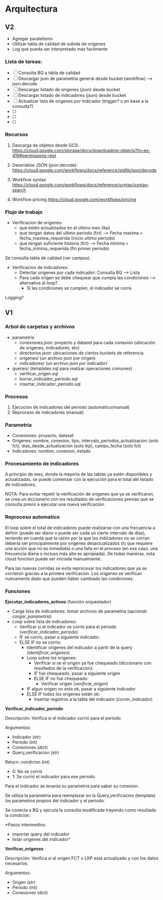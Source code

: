 # Arquitectura

## V2

- Agregar paralelismo
- Utilizar tabla de calidad de subida de origenes
- Log que pueda ser interpretado más facilmente

### Lista de tareas:

- [ ] Consulta BQ a tabla de calidad
- [ ] Descargar json de parametria general desde bucket (workflow) --> json.decode
- [ ] Descargar listado de origenes (json) desde bucket 
- [ ] Descargar listado de indicadores (json) desde bucket
- [ ] Actualizar lista de origenes por indicador (trigger? o en base a la consulta?)
- [ ] 
- [ ] 
- [ ] 

### Recursos

1. Descarga de objetos desde GCS:
https://cloud.google.com/storage/docs/downloading-objects?hl=es-419#permissions-rest

2. Deserialize JSON (json.decode):
https://cloud.google.com/workflows/docs/reference/stdlib/json/decode

3. Workflow syntax
https://cloud.google.com/workflows/docs/reference/syntax/syntax-search

4. Workflow pricing
https://cloud.google.com/workflows/pricing

### Flujo de trabajo

- Verificacion de origenes: 
	- que estén actualizados en el último mes (lkp)
	- que tengan datos del ultimo periodo (fct) --> Fecha maxima > fecha_maxima_requerida (inicio ultimo periodo)
	- que tengan suficiente historia (fct) --> Fecha minima < fecha_minima_requerida (fin primer periodo)

Se consulta tabla de calidad (ver campos).

- Verificacion de indicadores:
	- Detectar origenes por cada indicador: Consulta BQ --> Lista  
	- Para cada origen se debe chequear que cumpla las condiciones --> alternativa al loop?.
		- Si las condiciones se cumplen, el indicador se corre.
	
Logging?

## V1
### Arbol de carpetas y archivos

- parametria
	- conexiones.json: proyecto y dataset para cada conexion (ubicación de origenes, indicadores, etc)
	- directorios.json: ubicaciones de ciertos buckets de referencia
	- origenes/
		(un archivo json por origen)
	- indicadores/
		(un archivo json por indicador)
- queries/	(templates sql para realizar operaciones comunes)
	- verificar_origen.sql
	- borrar_indicador_periodo.sql
	- insertar_indicador_periodo.sql

### Procesos

1. Ejecucion de indicadores del periodo (automatico/manual)
2. Reproceso de indicadores (manual)

### Parametria

- Conexiones: proyecto, dataset
- Origenes: nombre, conexion, tipo, intervalo_periodos_actualizacion (solo fct), 
dias_desde_actualizacion (solo lkp), campo_fecha (solo fct)
- Indicadores: nombre, conexion, estado

### Procesamiento de indicadores

A principio de mes, donde la mayoría de las tablas ya estén disponibles y actualizadas, se puede comenzar 
con la ejecución para el total del listado de indicadores.

NOTA: Para evitar repetir la verificación de origenes que ya se verificaron,
se crea un diccionario con los resultados de verificaciones previas que se consulta previo
a ejecutar una nueva verificación.

### Reproceso automatico
El loop sobre el total de indicadores puede realizarse con una frecuencia a definir 
(puede ser diario o puede ser cada un cierto intervalo de días), 
teniendo en cuenta que la razón por la que los indicadores no se corran debería ser 
principalmente por origenes desactualizados (lo que requiere una acción que no es inmediata) o una falla en
el proceso (en ese caso, una frecuencia diaria o incluso más alta es apropiada).
De todas maneras, esta cloud function puede ser iniciada manualmente.

Para las nuevas corridas se evita reprocesar los indicadores que ya se corrieron gracias a la primera verificacion.
Los origenes se verifican nuevamente dado que pueden haber cambiado las condiciones.

### Funciones

**Ejecutar_indicadores_activos**
(función orquestador)
- Carga lista de indicadores: tomar archivos de parametria (*opcional: cargar_parametria*)
- Loop sobre lista de indicadores:
	- Verificar si el indicador se corrio para el periodo (*verificar_indicador_periodo*)
	- IF se corrio, pasar a siguiente indicador.
	- ELSE IF no se corrio:
		- Identificar origenes del indicador a partir de la query (*identificar_origenes*)
		- Loop sobre los origenes:
			- Verificar si se el origen ya fue chequeado (diccionario con resultados de la verificacion):
			- IF fue chequeado, pasar a siguiente origen
			- ELSE IF  no fue chequeado:
				- Verificar origen (*verificar_origen*)
		- IF algun origen no esta ok, pasar a siguiente indicador
		- ELSE IF todos los origenes están ok:
			- Insertar registros a la tabla del indicador (*correr_indicador*)

**Verificar_indicador_periodo**

Descripción: Verifica si el indicador corrió para el periodo

Argumentos:
- Indicador (str)
- Periodo (int)
- Conexiones (dict)
- Query_verificacion (str)

Return: condicion (int)
- 0: No se corrió
- 1: Se corrió el indicador para ese periodo

Para el indicador se levanta su parametria para saber su conexion.

Se utiliza la parametria para reemplazar en la Query_verificacion (template) 
los parametros propios del indicador y el periodo.

Se conecta a BQ y ejecuta la consulta modificada trayendo como resultado la condición. 

*Pasos intermedios: 
- importar query del indicador
- listar origenes del indicador*

**Verificar_origenes**

Descripción: Verifica si el origen FCT o LKP está actualizado y con los datos necesarios.

Argumentos:
- Origen (str)
- Periodo (int)
- Conexiones (dict)
